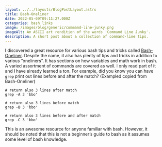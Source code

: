 ```yaml
---
layout: ../../layouts/BlogPostLayout.astro
title: Bash-Oneliner
date: 2022-05-09T09:11:27.000Z
categories: bash links
image: /images/blog/generic/command-line-junky.png
imageAlt: An ASCII art rendition of the words 'Command Line Junky'.
description: A short post about a collection of command-line tips.
---
```


I discovered a great resource for various bash tips and tricks called
[Bash-Oneliner](https://onceupon.github.io/Bash-Oneliner/).
Despite the name, it also has plenty of tips and tricks in addition to various “oneliners”.
It has sections on how variables and math work in bash. A varied assortment of commands
are covered as well. I only read part of it and I have already learned a ton.
For example, did you know you can have `grep` print out lines before and after the match?
(Exampled copied from Bash-Oneliner)

```
# return also 3 lines after match
grep -A 3 'bbo'

# return also 3 lines before match
grep -B 3 'bbo'

# return also 3 lines before and after match
grep -C 3 'bbo'
```

This is an awesome resource for anyone familiar with bash. However, it
should be noted that this is not a beginner’s guide to bash as it assumes some
level of bash knowledge.

